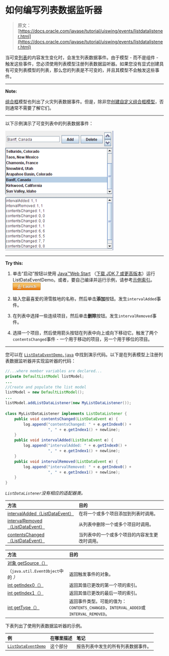 # 如何编写列表数据监听器

> 原文： [https://docs.oracle.com/javase/tutorial/uiswing/events/listdatalistener.html](https://docs.oracle.com/javase/tutorial/uiswing/events/listdatalistener.html)

当可变[列表](../components/list.html)的内容发生变化时，会发生列表数据事件。由于模型 - 而不是组件 - 触发这些事件，您必须使用列表模型注册列表数据监听器。如果您没有显式创建具有可变列表模型的列表，那么您的列表是不可变的，并且其模型不会触发这些事件。

* * *

**Note:** 

[组合框](../components/combobox.html)模型也列出了火灾列表数据事件。但是，除非您[创建自定义组合框模型](../components/combobox.html#datsun)，否则通常不需要了解它们。

* * *

以下示例演示了可变列表中的列表数据事件：

![An output of the ListDataEventDemo which demonstrates list data events. ](img/30ed91ef6f197343ddb152e3180b50b7.jpg)

* * *

**Try this:** 

1.  单击“启动”按钮以使用 [Java™Web Start](http://www.oracle.com/technetwork/java/javase/javawebstart/index.html) （[下载 JDK 7 或更高版本](http://www.oracle.com/technetwork/java/javase/downloads/index.html)）运行 ListDataEventDemo。或者，要自己编译并运行示例，请参考[示例索引](../examples/events/index.html#ListDataEventDemo)。 [![Launches the ListDataEventDemo example](img/4707a69a17729d71c56b2bdbbb4cc61c.jpg)](https://docs.oracle.com/javase/tutorialJWS/samples/uiswing/ListDataEventDemoProject/ListDataEventDemo.jnlp) 

2.  输入您最喜爱的滑雪胜地的名称，然后单击**添加**按钮。发生`intervalAdded`事件。
3.  在列表中选择一些连续项目，然后单击**删除**按钮。发生`intervalRemoved`事件。
4.  选择一个项目，然后使用箭头按钮在列表中向上或向下移动它。触发了两个`contentsChanged`事件 - 一个用于移动的项目，另一个用于移位的项目。

* * *

您可以在 [`ListDataEventDemo.java`](../examples/events/ListDataEventDemoProject/src/events/ListDataEventDemo.java) 中找到演示代码。以下是在列表模型上注册列表数据监听器并实现监听器的代码：

```java
//...where member variables are declared...
private DefaultListModel listModel;
...
//Create and populate the list model
listModel = new DefaultListModel();
...
listModel.addListDataListener(new MyListDataListener());

class MyListDataListener implements ListDataListener {
    public void contentsChanged(ListDataEvent e) {
        log.append("contentsChanged: " + e.getIndex0() +
                   ", " + e.getIndex1() + newline);
    }
    public void intervalAdded(ListDataEvent e) {
        log.append("intervalAdded: " + e.getIndex0() +
                   ", " + e.getIndex1() + newline);
    }
    public void intervalRemoved(ListDataEvent e) {
        log.append("intervalRemoved: " + e.getIndex0() +
                   ", " + e.getIndex1() + newline);
    }
} 

```

_`ListDataListener`没有相应的适配器类。_

| 方法 | 目的 |
| :-- | :-- |
| [intervalAdded（ListDataEvent）](https://docs.oracle.com/javase/8/docs/api/javax/swing/event/ListDataListener.html#intervalAdded-javax.swing.event.ListDataEvent-) | 在将一个或多个项目添加到列表时调用。 |
| [intervalRemoved（ListDataEvent）](https://docs.oracle.com/javase/8/docs/api/javax/swing/event/ListDataListener.html#intervalRemoved-javax.swing.event.ListDataEvent-) | 从列表中删除一个或多个项目时调用。 |
| [contentsChanged（ListDataEvent）](https://docs.oracle.com/javase/8/docs/api/javax/swing/event/ListDataListener.html#contentsChanged-javax.swing.event.ListDataEvent-) | 当列表中的一个或多个项目的内容发生更改时调用。 |

| 方法 | 目的 |
| :-- | :-- |
| [对象 getSource（）](https://docs.oracle.com/javase/8/docs/api/java/util/EventObject.html#getSource--)
（`java.util.EventObject`中的 _）_ | 返回触发事件的对象。 |
| [int getIndex0（）](https://docs.oracle.com/javase/8/docs/api/javax/swing/event/ListDataEvent.html#getIndex0--) | 返回其值已更改的第一个项的索引。 |
| [int getIndex1（）](https://docs.oracle.com/javase/8/docs/api/javax/swing/event/ListDataEvent.html#getIndex1--) | 返回其值已更改的最后一项的索引。 |
| [int getType（）](https://docs.oracle.com/javase/8/docs/api/javax/swing/event/ListDataEvent.html#getType--) | 返回事件类型。可能的值为：`CONTENTS_CHANGED`，`INTERVAL_ADDED`或`INTERVAL_REMOVED`。 |

下表列出了使用列表数据监听器的示例。

| 例 | 在哪里描述 | 笔记 |
| :-- | :-- | :-- |
| [`ListDataEventDemo`](../examples/events/index.html#ListDataEventDemo) | 这个部分 | 报告列表中发生的所有列表数据事件。 |